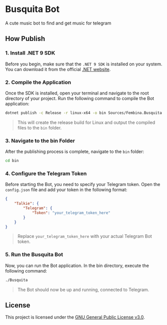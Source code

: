 # Busquita Bot

A cute music bot to find and get music for telegram

## How Publish

### 1. Install .NET 9 SDK

Before you begin, make sure that the `.NET 9 SDK` is installed on your system. You can download it from the official [.NET website](https://dotnet.microsoft.com/download).

### 2. Compile the Application

Once the SDK is installed, open your terminal and navigate to the root directory of your project. Run the following command to compile the Bot application:

```bash
dotnet publish -c Release -r linux-x64 -o bin Sources/Fembina.Busquita.Bot/Fembina.Busquita.Bot.csproj
```

> This will create the release build for Linux and output the compiled files to the `bin` folder.

### 3. Navigate to the bin Folder

After the publishing process is complete, navigate to the `bin` folder:

```bash
cd bin
```

### 4. Configure the Telegram Token

Before starting the Bot, you need to specify your Telegram token. Open the `config.json` file and add your token in the following format:

```json
{
    "Talkie": {
        "Telegram": {
            "Token": "your_telegram_token_here"
        }
    }
}
```

> Replace `your_telegram_token_here` with your actual Telegram Bot token.

### 5. Run the Busquita Bot

Now, you can run the Bot application. In the bin directory, execute the following command:

```bash
./Busquita
```

> The Bot should now be up and running, connected to Telegram.

## License

This project is licensed under the [GNU General Public License v3.0](License.md).
